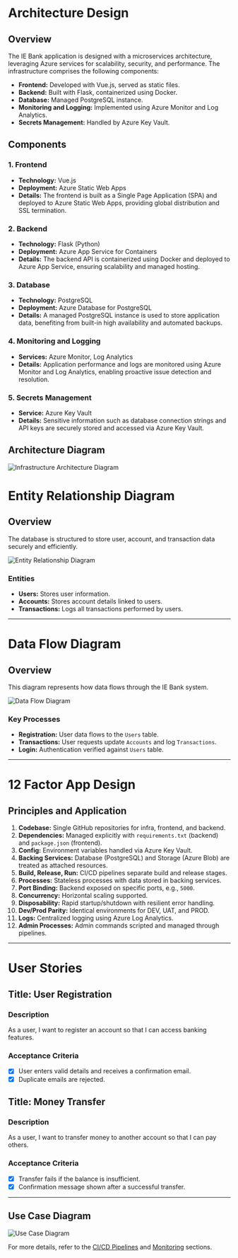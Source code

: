 # Architecture Design

## Overview

The IE Bank application is designed with a microservices architecture, leveraging Azure services for scalability, security, and performance. The infrastructure comprises the following components:

- **Frontend:** Developed with Vue.js, served as static files.
- **Backend:** Built with Flask, containerized using Docker.
- **Database:** Managed PostgreSQL instance.
- **Monitoring and Logging:** Implemented using Azure Monitor and Log Analytics.
- **Secrets Management:** Handled by Azure Key Vault.

## Components

### 1. Frontend

- **Technology:** Vue.js
- **Deployment:** Azure Static Web Apps
- **Details:** The frontend is built as a Single Page Application (SPA) and deployed to Azure Static Web Apps, providing global distribution and SSL termination.

### 2. Backend

- **Technology:** Flask (Python)
- **Deployment:** Azure App Service for Containers
- **Details:** The backend API is containerized using Docker and deployed to Azure App Service, ensuring scalability and managed hosting.

### 3. Database

- **Technology:** PostgreSQL
- **Deployment:** Azure Database for PostgreSQL
- **Details:** A managed PostgreSQL instance is used to store application data, benefiting from built-in high availability and automated backups.

### 4. Monitoring and Logging

- **Services:** Azure Monitor, Log Analytics
- **Details:** Application performance and logs are monitored using Azure Monitor and Log Analytics, enabling proactive issue detection and resolution.

### 5. Secrets Management

- **Service:** Azure Key Vault
- **Details:** Sensitive information such as database connection strings and API keys are securely stored and accessed via Azure Key Vault.

## Architecture Diagram

![Infrastructure Architecture Diagram](img/architecture.png)

# Entity Relationship Diagram

## Overview
The database is structured to store user, account, and transaction data securely and efficiently.

![Entity Relationship Diagram](img/er.png)

### Entities
- **Users:** Stores user information.
- **Accounts:** Stores account details linked to users.
- **Transactions:** Logs all transactions performed by users.
---

# Data Flow Diagram

## Overview
This diagram represents how data flows through the IE Bank system.

![Data Flow Diagram](img/flow.png)

### Key Processes
- **Registration:** User data flows to the `Users` table.
- **Transactions:** User requests update `Accounts` and log `Transactions`.
- **Login:** Authentication verified against `Users` table.
---

# 12 Factor App Design

## Principles and Application

1. **Codebase:** Single GitHub repositories for infra, frontend, and backend.
2. **Dependencies:** Managed explicitly with `requirements.txt` (backend) and `package.json` (frontend).
3. **Config:** Environment variables handled via Azure Key Vault.
4. **Backing Services:** Database (PostgreSQL) and Storage (Azure Blob) are treated as attached resources.
5. **Build, Release, Run:** CI/CD pipelines separate build and release stages.
6. **Processes:** Stateless processes with data stored in backing services.
7. **Port Binding:** Backend exposed on specific ports, e.g., `5000`.
8. **Concurrency:** Horizontal scaling supported.
9. **Disposability:** Rapid startup/shutdown with resilient error handling.
10. **Dev/Prod Parity:** Identical environments for DEV, UAT, and PROD.
11. **Logs:** Centralized logging using Azure Log Analytics.
12. **Admin Processes:** Admin commands scripted and managed through pipelines.

---

# User Stories

## Title: User Registration
### Description
As a user, I want to register an account so that I can access banking features.

### Acceptance Criteria
- [X] User enters valid details and receives a confirmation email.
- [X] Duplicate emails are rejected.

## Title: Money Transfer
### Description
As a user, I want to transfer money to another account so that I can pay others.

### Acceptance Criteria
- [X] Transfer fails if the balance is insufficient.
- [X] Confirmation message shown after a successful transfer.
---

## Use Case Diagram

![Use Case Diagram](img/usecase.png)

For more details, refer to the [CI/CD Pipelines](ci-cd.md) and [Monitoring](monitoring.md) sections.